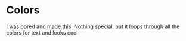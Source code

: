 # Colors
I was bored and made this. Nothing special, but it loops through all the colors for text and looks cool
